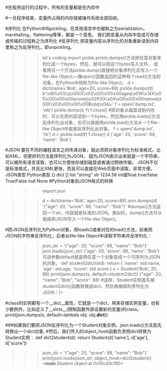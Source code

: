 #在程序运行的过程中，所有的变量都是在内存中

#一旦程序结束，变量所占用的内存就被操作系统全部回收。

#序列化  在Python中叫pickling，在其他语言中也被称之为serialization，marshalling，flattening等等，都是一个意思。
    我们把变量从内存中变成可存储或传输的过程称之为序列化
#反序列化
    把变量内容从序列化的对象重新读到内存里称之为反序列化，即unpickling。

>>>let's coding
    import pickle
    pickle.dumps()方法把任意对象序列化成一个bytes，然后，就可以把这个bytes写入文件。
    或者用另一个方法pickle.dump()直接把对象序列化后写入一个file-like Object::~像open()函数返回的这种有个read()方法的对象，在Python中统称为file-like Object。
>>> d = dict(name='Bob', age=20, score=88)
>>> pickle.dumps(d)
b'\x80\x03}q\x00(X\x03\x00\x00\x00ageq\x01K\x14X\x05\x00\x00\x00scoreq\x02KXX\x04\x00\x00\x00nameq\x03X\x03\x00\x00\x00Bobq\x04u.'
>>> f = open('dump.txt', 'wb')
>>> pickle.dump(d, f)
>>> f.close()
#把对象从磁盘读到内存时，可以先把内容读到一个bytes，然后用pickle.loads()方法反序列化出对象，也可以直接用pickle.load()方法从一个file-like Object中直接反序列化出对象。
>>> f = open('dump.txt', 'rb')
>>> d = pickle.load(f)
>>> f.close()
>>> d
{'age': 20, 'score': 88, 'name': 'Bob'}

#JSON
    要在不同的编程语言之间传递对象，就必须把对象序列化为标准格式，比如XML，但更好的方法是序列化为JSON，
    因为JSON表示出来就是一个字符串，可以被所有语言读取，也可以方便地存储到磁盘或者通过网络传输。
    JSON不仅是标准格式，并且比XML更快，而且可以直接在Web页面中读取，非常方便。
    JSON类型 	Python类型
    {} 	        dict
    [] 	        list
    "string" 	str
    1234.56 	int或float
    true/false 	True/False
    null 	    None
#Python对象到JSON格式的转换
>>> import json

>>> d = dict(name='Bob', age=20, score=88)
>>> json.dumps(d)
'{"age": 20, "score": 88, "name": "Bob"}'
#dumps()方法返回一个str，内容就是标准的JSON。类似的，dump()方法可以直接把JSON写入一个file-like Object。

#把JSON反序列化为Python对象，用loads()或者对应的load()方法，前者把JSON的字符串反序列化，后者从file-like Object中读取字符串并反序列化：
>>> json_str = '{"age": 20, "score": 88, "name": "Bob"}'
>>> json.loads(json_str)
{'age': 20, 'score': 88, 'name': 'Bob'}
    可选参数default就是把任意一个对象变成一个可序列为JSON的对象，
    def student2dict(std):
        return {
            'name': std.name,
            'age': std.age,
            'score': std.score
        }
    s = Student('Bob', 20, 88) 
>>>print(json.dumps(s, default=student2dict))
{"age": 20, "name": "Bob", "score": 88}
#这样，Student实例首先被student2dict()函数转换成dict，然后再被顺利序列化为JSON：|>

#class的实例都有一个__dict__属性，它就是一个dict，用来存储实例变量。也有少数例外，比如定义了__slots__(限制函数外部设置新的变量)的class。
print(json.dumps(s, default=lambda obj: obj.__dict__))

###如果我们要把JSON反序列化为一个Student对象实例，json.loads()方法首先转换出一个dict对象,
#然后，我们传入的object_hook函数负责把dict转换为Student实例：
    def dict2student(d):
        return Student(d['name'], d['age'], d['score'])
>>> json_str = '{"age": 20, "score": 88, "name": "Bob"}'
>>> print(json.loads(json_str, object_hook=dict2student))
<__main__.Student object at 0x10cd3c190>